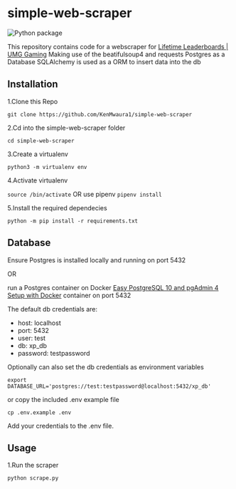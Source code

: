 # simple-web-scraper

![Python package](https://github.com/KenMwaura1/simple-web-scraper/workflows/Python%20package/badge.svg)

This repository contains code for a webscraper for [Lifetime Leaderboards \| UMG Gaming](https://www.umggaming.com/leaderboards)
Making use of the beatifulsoup4 and requests
Postgres as a Database
SQLAlchemy is used as a ORM to insert data into the db

## Installation

1.Clone this Repo

`git clone https://github.com/KenMwaura1/simple-web-scraper`

2.Cd into the simple-web-scraper folder

`cd simple-web-scraper`

3.Create a virtualenv

`python3 -m virtualenv env`

4.Activate virtualenv

`source /bin/activate` OR use pipenv `pipenv install`

5.Install the required dependecies

`python -m pip install -r requirements.txt`

## Database

Ensure Postgres is installed locally and running on port 5432

OR

run a Postgres container on Docker [Easy PostgreSQL 10 and pgAdmin 4 Setup with Docker](https://info.crunchydata.com/blog/easy-postgresql-10-and-pgadmin-4-setup-with-docker) container on port 5432

The default db credentials are:
  * host: localhost 
  * port: 5432 
  * user: test 
  * db: xp_db
  * password: testpassword

Optionally can also set the db credentials as environment variables

`export DATABASE_URL='postgres://test:testpassword@localhost:5432/xp_db'`


or copy the included .env example file
```shell
cp .env.example .env
```
Add your credentials to the .env file.


## Usage

1.Run the scraper

`python scrape.py`
